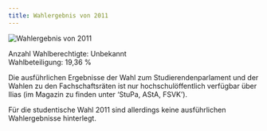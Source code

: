 ```yaml
---
title: Wahlergebnis von 2011
---
```


![Wahlergebnis von 2011](/Wahlergebnisse/Wahlergebnis_2011_Torte.jpg)

Anzahl Wahlberechtigte: Unbekannt  
Wahlbeteiligung: 19,36 %

Die ausführlichen Ergebnisse der Wahl zum Studierendenparlament und der Wahlen zu den Fachschaftsräten ist nur hochschulöffentlich verfügbar über Ilias (im Magazin zu finden unter ‘StuPa, AStA, FSVK’).

Für die studentische Wahl 2011 sind allerdings keine ausführlichen Wahlergebnisse hinterlegt.

